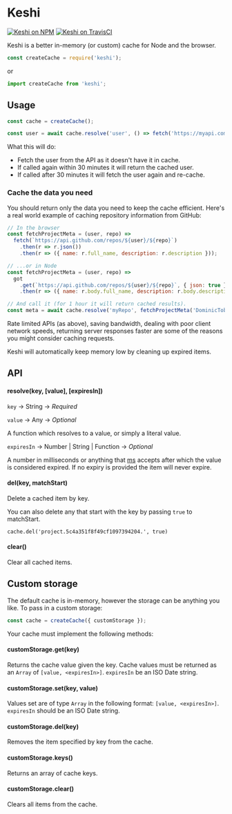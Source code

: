 # Keshi

[![Keshi on NPM](https://img.shields.io/npm/v/keshi.svg)](https://www.npmjs.com/package/keshi)
[![Keshi on TravisCI](https://travis-ci.org/DominicTobias/keshi.svg?branch=master)](https://travis-ci.org/DominicTobias/keshi)

Keshi is a better in-memory (or custom) cache for Node and the browser.

```js
const createCache = require('keshi');
```

or

```js
import createCache from 'keshi';
```

<h2>Usage</h2>

```js
const cache = createCache();

const user = await cache.resolve('user', () => fetch('https://myapi.com/user').then(r => json()), '30 mins');
```

What this will do:

- Fetch the user from the API as it doesn't have it in cache.
- If called again within 30 minutes it will return the cached user.
- If called after 30 minutes it will fetch the user again and re-cache.

<h3>Cache the data you need</h3>

You should return only the data you need to keep the cache efficient. Here's a real world example of caching repository information from GitHub:

```js
// In the browser
const fetchProjectMeta = (user, repo) =>
  fetch(`https://api.github.com/repos/${user}/${repo}`)
    .then(r => r.json())
    .then(r => ({ name: r.full_name, description: r.description }));

// ...or in Node
const fetchProjectMeta = (user, repo) =>
  got
    .get(`https://api.github.com/repos/${user}/${repo}`, { json: true })
    .then(r => ({ name: r.body.full_name, description: r.body.description }));

// And call it (for 1 hour it will return cached results).
const meta = await cache.resolve('myRepo', fetchProjectMeta('DominicTobias', 'keshi'), '1 hour');
```

Rate limited APIs (as above), saving bandwidth, dealing with poor client network speeds, returning server responses faster are some of the reasons you might consider caching requests.

Keshi will automatically keep memory low by cleaning up expired items.

<h2>API</h2>

<h4>resolve(key, [value], [expiresIn])</h4>

`key` &rarr; String &rarr; _Required_

`value` &rarr; Any &rarr; _Optional_

A function which resolves to a value, or simply a literal value.

`expiresIn` &rarr; Number | String | Function &rarr; _Optional_

A number in milliseconds or anything that [ms](https://www.npmjs.com/package/ms) accepts after which the value is considered expired. If no expiry is provided the item will never expire.

<h4>del(key, matchStart)</h4>

Delete a cached item by key.

You can also delete any that start with the key by passing `true` to matchStart.

```
cache.del('project.5c4a351f8f49cf1097394204.', true)
```

<h4>clear()</h4>

Clear all cached items.

<h2>Custom storage</h2>

The default cache is in-memory, however the storage can be anything you like. To pass in a custom storage:

```js
const cache = createCache({ customStorage });
```

Your cache must implement the following methods:

<h4>customStorage.get(key)</h4>

Returns the cache value given the key. Cache values must be returned as an `Array` of `[value, <expiresIn>]`. `expiresIn` be an ISO Date string.

<h4>customStorage.set(key, value)</h4>

Values set are of type `Array` in the following format: `[value, <expiresIn>]`. `expiresIn` should be an ISO Date string.

<h4>customStorage.del(key)</h4>

Removes the item specified by key from the cache.

<h4>customStorage.keys()</h4>

Returns an array of cache keys.

<h4>customStorage.clear()</h4>

Clears all items from the cache.
